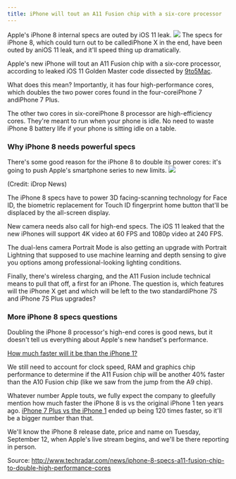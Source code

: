 ```yaml
---
title: iPhone will tout an A11 Fusion chip with a six-core processor
---
```


Apple's iPhone 8 internal specs are outed by iOS 11 leak.
![](http://cdn.mos.cms.futurecdn.net/LposESPtMy32AHTZHuX2qK-970-80.jpg)
The specs for iPhone 8, which could turn out to be callediPhone X in the end, have been outed by aniOS 11 leak, and it'll speed thing up dramatically.

Apple's new iPhone will tout an A11 Fusion chip with a six-core processor, according to leaked iOS 11 Golden Master code dissected by [9to5Mac](https://9to5mac.com/).

What does this mean? Importantly, it has four high-performance cores, which doubles the two power cores found in the four-coreiPhone 7 andiPhone 7 Plus.

The other two cores in six-coreiPhone 8 processor are high-efficiency cores. They're meant to run when your phone is idle. No need to waste iPhone 8 battery life if your phone is sitting idle on a table.

### Why iPhone 8 needs powerful specs

There's some good reason for the iPhone 8 to double its power cores: it's going to push Apple's smartphone series to new limits.
![](http://cdn.mos.cms.futurecdn.net/Eq5NngqrRYh4QyeqCZR6wi-650-80.jpg)

\(Credit: iDrop News\)

The iPhone 8 specs have to power 3D facing-scanning technology for Face ID, the biometric replacement for Touch ID fingerprint home button that'll be displaced by the all-screen display.

New camera needs also call for high-end specs. The iOS 11 leaked that the new iPhones will support 4K video at 60 FPS and 1080p video at 240 FPS.

The dual-lens camera Portrait Mode is also getting an upgrade with Portrait Lightning that supposed to use machine learning and depth sensing to give you options among professional-looking lighting conditions.

Finally, there's wireless charging, and the A11 Fusion include technical means to pull that off, a first for an iPhone. The question is, which features will the iPhone X get and which will be left to the two standardiPhone 7S and iPhone 7S Plus upgrades?

### More iPhone 8 specs questions

Doubling the iPhone 8 processor's high-end cores is good news, but it doesn't tell us everything about Apple's new handset's performance.

[How much faster will it be than the iPhone 1?](http://www.techradar.com/news/iphone-x-will-this-be-the-new-name-for-the-iphone-8)

We still need to account for clock speed, RAM and graphics chip performance to determine if the A11 Fusion chip will be another 40% faster than the A10 Fusion chip \(like we saw from the jump from the A9 chip\).

Whatever number Apple touts, we fully expect the company to gleefully mention how much faster the iPhone 8 is vs the original iPhone 1 ten years ago. [iPhone 7 Plus vs the iPhone 1](http://www.techradar.com/news/iphone-1-vs-iphone-7-plus-this-is-how-far-weve-come-in-10-years) ended up being 120 times faster, so it'll be a bigger number than that.

We'll know the iPhone 8 release date, price and name on Tuesday, September 12, when Apple's live stream begins, and we'll be there reporting in person.

Source: http://www.techradar.com/news/iphone-8-specs-a11-fusion-chip-to-double-high-performance-cores



